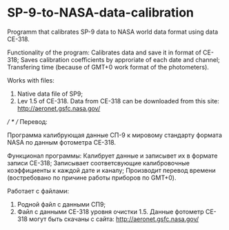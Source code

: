 # SP-9-to-NASA-data-calibration
Programm that calibrates SP-9 data to NASA world data format using data CE-318.

Functionality of the program:
Calibrates data and save it in format of CE-318;
Saves calibration coefficients by approriate of each date and channel;
Transfering time (because of GMT+0 work format of the photometers).

Works with files: 
1) Native data file of SP9;
2) Lev 1.5 of CE-318.
Data from CE-318 can be downloaded from this site: http://aeronet.gsfc.nasa.gov/

*/
*
/*  Перевод:

Программа калибрующая данные СП-9 к мировому стандарту формата NASA по данным фотометра CE-318.

Функционал программы:
Калибрует данные и записывет их в формате записи CE-318;
Записывает соответсвующие калибровочные коэффициенты к каждой дате и каналу;
Производит перевод времени (востребовано по причине работы приборов по GMT+0).

Работает с файлами:
1) Родной файл с данными СП9;
2) Файл с данными CE-318 уровня очистки 1.5.
Данные фотометр CE-318 могут быть скачаны с сайта: http://aeronet.gsfc.nasa.gov/
